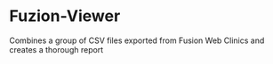 # Fuzion-Viewer
Combines a group of CSV files exported from Fusion Web Clinics and creates a thorough report
